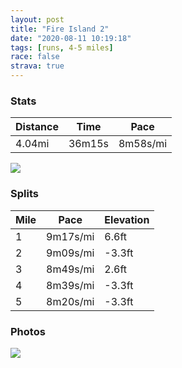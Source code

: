 ```yaml
---
layout: post
title: "Fire Island 2"
date: "2020-08-11 10:19:18"
tags: [runs, 4-5 miles]
race: false
strava: true
---
```


### Stats

| Distance | Time | Pace |
|----------|------|------|
|4.04mi|36m15s|8m58s/mi|

<img src='https://maps.googleapis.com/maps/api/staticmap?maptype=roadmap&path=enc:mkbwFjvk}LB@LK`@QHLDh@HVv@bFJ|@ZfAPxAXhARtA^vAHh@~@hE\lABp@Jt@J`@L~AFVJNHv@`@`BNdARhAL|@ANqAl@]T\|ANbELbBNr@Fh@F^j@~B~@dG?VP`@XhBRj@h@hCGZEBc@TsAd@iAh@}@\]HWP@\\`BVzANb@b@fC^~Ab@pCNh@tAtHHp@XrA@lA\~A\pAJl@Fp@NbAVlAHp@DNF?jBo@VCNEj@WVQjAa@b@S\KLI{B|@_@Re@Ja@NmDxAa@Tb@WPSOw@[_AKME?gBv@w@Vo@VtAi@b@WhBa@vB_A\GrCqA`@U~@_@a@Xg@VaCbAcAX_A`@w@LIa@Ma@KwAk@uAc@uBMSC@yAz@k@Tg@Vk@TaD`ASkAOe@AWk@aDDKJKn@S^WfA[dBq@^QhA]ZO@YGc@Oe@Ki@OoAg@}AMi@O]SyBUo@QkAo@_CKsA?gAES[wAEk@Yo@CWUkAAm@Qo@UiAO]Ki@AYS}@Kq@S}@Ii@@_@RMz@Sv@]BE[qBWcAGe@WgAKkAGaCS{E@g@C}AO}DIk@Qk@Mo@c@aBYw@g@aDI_@QiBKi@Qm@Ou@OgAMi@u@cBw@sBMq@D]t@_@ZKd@Kx@]RGF@&key=AIzaSyC1MId7bFpkLXNAaYhBSTb8jLyiSqzbDtM&size=800x800&markers=color:yellow|label:S|40.64967,-73.13782&markers=color:green|label:F|40.649699999999974,-73.13783999999993'>

### Splits

| Mile | Pace | Elevation |
|------|------|-----------|
|1|9m17s/mi|6.6ft|
|2|9m09s/mi|-3.3ft|
|3|8m49s/mi|2.6ft|
|4|8m39s/mi|-3.3ft|
|5|8m20s/mi|-3.3ft|

### Photos
<img src='https://dgtzuqphqg23d.cloudfront.net/d6rY-m0igtPbkHAA1I20KsIuiGilnNtBNDLBomLopC8-768x576.jpg'>
